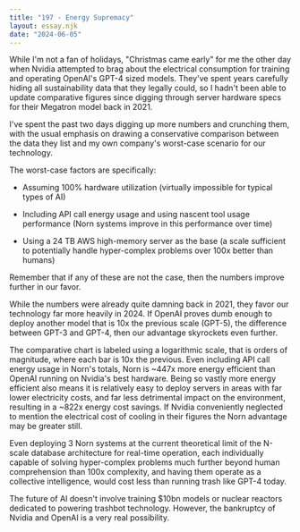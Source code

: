 ```yaml
---
title: "197 - Energy Supremacy"
layout: essay.njk
date: "2024-06-05"
---
```


While I'm not a fan of holidays, "Christmas came early" for me the other day when Nvidia attempted to brag about the electrical consumption for training and operating OpenAI's GPT-4 sized models. They've spent years carefully hiding all sustainability data that they legally could, so I hadn't been able to update comparative figures since digging through server hardware specs for their Megatron model back in 2021.

I've spent the past two days digging up more numbers and crunching them, with the usual emphasis on drawing a conservative comparison between the data they list and my own company's worst-case scenario for our technology.

The worst-case factors are specifically:

- Assuming 100% hardware utilization (virtually impossible for typical types of AI)

- Including API call energy usage and using nascent tool usage performance (Norn systems improve in this performance over time)

- Using a 24 TB AWS high-memory server as the base (a scale sufficient to potentially handle hyper-complex problems over 100x better than humans)

Remember that if any of these are not the case, then the numbers improve further in our favor.

While the numbers were already quite damning back in 2021, they favor our technology far more heavily in 2024. If OpenAI proves dumb enough to deploy another model that is 10x the previous scale (GPT-5), the difference between GPT-3 and GPT-4, then our advantage skyrockets even further.

The comparative chart is labeled using a logarithmic scale, that is orders of magnitude, where each bar is 10x the previous. Even including API call energy usage in Norn's totals, Norn is ~447x more energy efficient than OpenAI running on Nvidia's best hardware. Being so vastly more energy efficient also means it is relatively easy to deploy servers in areas with far lower electricity costs, and far less detrimental impact on the environment, resulting in a ~822x energy cost savings. If Nvidia conveniently neglected to mention the electrical cost of cooling in their figures the Norn advantage may be greater still.

Even deploying 3 Norn systems at the current theoretical limit of the N-scale database architecture for real-time operation, each individually capable of solving hyper-complex problems much further beyond human comprehension than 100x complexity, and having them operate as a collective intelligence, would cost less than running trash like GPT-4 today.

The future of AI doesn't involve training $10bn models or nuclear reactors dedicated to powering trashbot technology. However, the bankruptcy of Nvidia and OpenAI is a very real possibility.
